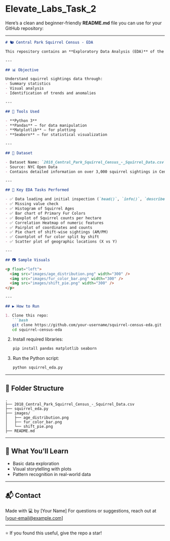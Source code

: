 # Elevate_Labs_Task_2
Here’s a clean and beginner-friendly **README.md** file you can use for your GitHub repository:

---

````markdown
# 🐿️ Central Park Squirrel Census - EDA

This repository contains an **Exploratory Data Analysis (EDA)** of the **2018 Central Park Squirrel Census** dataset using Python libraries such as `pandas`, `matplotlib`, and `seaborn`.

---

## 📊 Objective

Understand squirrel sightings data through:
- Summary statistics
- Visual analysis
- Identification of trends and anomalies

---

## 🧰 Tools Used

- **Python 3**
- **Pandas** – for data manipulation
- **Matplotlib** – for plotting
- **Seaborn** – for statistical visualization

---

## 📂 Dataset

- Dataset Name: `2018_Central_Park_Squirrel_Census_-_Squirrel_Data.csv`
- Source: NYC Open Data
- Contains detailed information on over 3,000 squirrel sightings in Central Park

---

## 📌 Key EDA Tasks Performed

- ✅ Data loading and initial inspection (`head()`, `info()`, `describe()`)
- ✅ Missing value check
- ✅ Histogram of Squirrel Ages
- ✅ Bar chart of Primary Fur Colors
- ✅ Boxplot of Squirrel counts per hectare
- ✅ Correlation Heatmap of numeric features
- ✅ Pairplot of coordinates and counts
- ✅ Pie chart of shift-wise sightings (AM/PM)
- ✅ Countplot of fur color split by shift
- ✅ Scatter plot of geographic locations (X vs Y)

---

## 📷 Sample Visuals

<p float="left">
  <img src="images/age_distribution.png" width="300" />
  <img src="images/fur_color_bar.png" width="300" />
  <img src="images/shift_pie.png" width="300" />
</p>

---

## ▶️ How to Run

1. Clone this repo:
   ```bash
   git clone https://github.com/your-username/squirrel-census-eda.git
   cd squirrel-census-eda
````

2. Install required libraries:

   ```bash
   pip install pandas matplotlib seaborn
   ```

3. Run the Python script:

   ```bash
   python squirrel_eda.py
   ```
                                     
---

## 📌 Folder Structure

```
.
├── 2018_Central_Park_Squirrel_Census_-_Squirrel_Data.csv
├── squirrel_eda.py
├── images/
│   ├── age_distribution.png
│   ├── fur_color_bar.png
│   └── shift_pie.png
├── README.md
```

---

## 🧠 What You’ll Learn

* Basic data exploration
* Visual storytelling with plots
* Pattern recognition in real-world data

---

## 📬 Contact

Made with 💻 by \[Your Name]
For questions or suggestions, reach out at \[[your-email@example.com](mailto:your-email@example.com)]

---

⭐ If you found this useful, give the repo a star!

